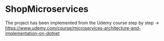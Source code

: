 # ShopMicroservices

The project has been implemented from the Udemy course step by step -> https://www.udemy.com/course/microservices-architecture-and-implementation-on-dotnet
